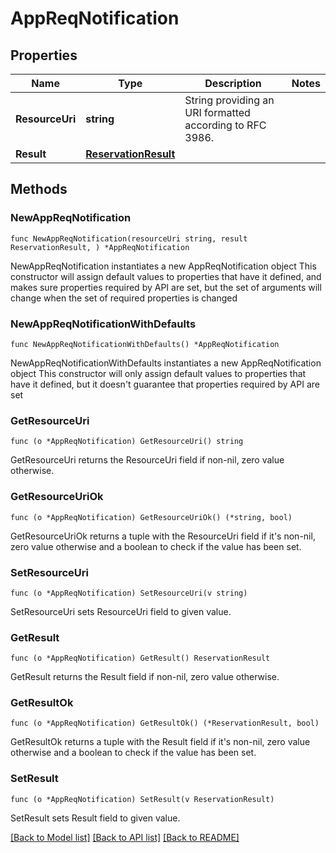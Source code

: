 # AppReqNotification

## Properties

Name | Type | Description | Notes
------------ | ------------- | ------------- | -------------
**ResourceUri** | **string** | String providing an URI formatted according to RFC 3986. | 
**Result** | [**ReservationResult**](ReservationResult.md) |  | 

## Methods

### NewAppReqNotification

`func NewAppReqNotification(resourceUri string, result ReservationResult, ) *AppReqNotification`

NewAppReqNotification instantiates a new AppReqNotification object
This constructor will assign default values to properties that have it defined,
and makes sure properties required by API are set, but the set of arguments
will change when the set of required properties is changed

### NewAppReqNotificationWithDefaults

`func NewAppReqNotificationWithDefaults() *AppReqNotification`

NewAppReqNotificationWithDefaults instantiates a new AppReqNotification object
This constructor will only assign default values to properties that have it defined,
but it doesn't guarantee that properties required by API are set

### GetResourceUri

`func (o *AppReqNotification) GetResourceUri() string`

GetResourceUri returns the ResourceUri field if non-nil, zero value otherwise.

### GetResourceUriOk

`func (o *AppReqNotification) GetResourceUriOk() (*string, bool)`

GetResourceUriOk returns a tuple with the ResourceUri field if it's non-nil, zero value otherwise
and a boolean to check if the value has been set.

### SetResourceUri

`func (o *AppReqNotification) SetResourceUri(v string)`

SetResourceUri sets ResourceUri field to given value.


### GetResult

`func (o *AppReqNotification) GetResult() ReservationResult`

GetResult returns the Result field if non-nil, zero value otherwise.

### GetResultOk

`func (o *AppReqNotification) GetResultOk() (*ReservationResult, bool)`

GetResultOk returns a tuple with the Result field if it's non-nil, zero value otherwise
and a boolean to check if the value has been set.

### SetResult

`func (o *AppReqNotification) SetResult(v ReservationResult)`

SetResult sets Result field to given value.



[[Back to Model list]](../README.md#documentation-for-models) [[Back to API list]](../README.md#documentation-for-api-endpoints) [[Back to README]](../README.md)


